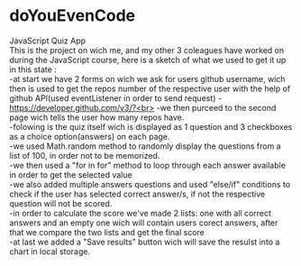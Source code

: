 # doYouEvenCode
  JavaScript Quiz App<br>
This is the project on wich me, and my other 3 coleagues have worked on during the JavaScript course, here is a sketch of what we used to get it up in this state :<br>
-at start we have 2 forms on wich we ask for users github username, wich then is used to get the repos number of the respective user with the help of github API(used eventListener in order to send request) - https://developer.github.com/v3/?<br>
-we then purceed to the second page wich tells the user how many repos have.<br>
-folowing is the quiz itself wich is displayed as 1 question and 3 checkboxes as a choice option(answers) on each page.<br>
-we used Math.random method to randomly display the questions from a list of 100, in order not to be memorized.<br>
-we then used a "for in for" method to loop through each answer available in order to get the selected value<br>
-we also added multiple answers questions and used "else/if" conditions to check if the user has selected correct answer/s, if not the respective question will not be scored.<br>
-in order to calculate the score we've made 2 lists: one with all correct answers and an empty one wich will contain users corect answers, after that we compare the two lists and get the final score<br>
-at last we added a "Save results" button wich will save the resulst into a chart in local storage.
